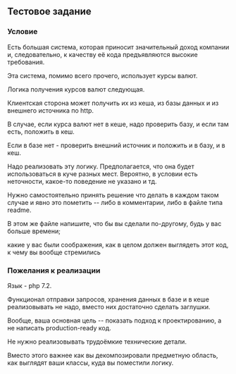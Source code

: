 ## Тестовое задание

### Условие

Есть большая система, которая приносит значительный доход компании и, следовательно, 
к качеству её кода предъявляются высокие требования.

Эта система, помимо всего прочего, использует курсы валют.

Логика получения курсов валют следующая. 

Клиентская сторона может получить их из кеша, 
из базы данных и из внешнего источника по http. 

В случае, если курса валют нет в кеше, надо проверить базу, и если там есть, положить в кеш. 

Если в базе нет - проверить внешний источник и положить и в базу, и в кеш.

Надо реализовать эту логику. Предполагается, что она будет использоваться в куче разных мест.
Вероятно, в условии есть неточности, какое-то поведение не указано и тд. 

Нужно самостоятельно принять решение что делать в каждом таком случае и явно это пометить 
-- либо в комментарии, либо в файле типа readme. 

В этом же файле напишите, что бы вы сделали по-другому, будь у вас больше времени; 

какие у вас были соображения, как в целом должен выглядеть этот код, к чему вы вообще стремились

### Пожелания к реализации

Язык - php 7.2.

Функционал отправки запросов, 
хранения данных в базе и в кеше реализовывать не надо, 
вместо них достаточно сделать заглушки. 

Вообще, ваша основная цель -- показать подход к проектированию, 
а не написать production-ready код. 

Не нужно реализовывать трудоёмкие технические детали. 

Вместо этого важнее как вы декомпозировали предметную область, 
как выглядят ваши классы, куда вы поместили логику. 
